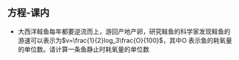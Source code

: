 ## 方程-课内

- 大西洋鲑鱼每年都要逆流而上，游回产地产卵，研究鲑鱼的科学家发现鲑鱼的游速可以表示为$v=\frac{1}{2}log_3\frac{O}{100}$，其中O 表示鱼的耗氧量的单位数。请计算一条鱼静止时耗氧量的单位数






